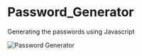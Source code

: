 # Password_Generator
Generating the passwords using Javascript

![Password Generator](https://github.com/viswajitverma/Password_Generator/assets/114184311/30aab22e-5b60-470e-8e14-dcb672cac5d0)
